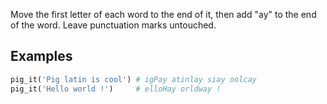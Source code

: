Move the first letter of each word to the end of it, then add "ay" to the end of the word. Leave punctuation marks untouched.


Examples
--------



```Python
pig_it('Pig latin is cool') # igPay atinlay siay oolcay
pig_it('Hello world !')     # elloHay orldway !

```


